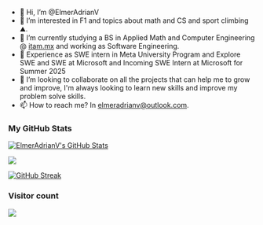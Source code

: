 - 👋 Hi, I’m @ElmerAdrianV
- 👀 I’m interested in F1 and topics about math and CS and sport climbing ⛰.
- 🌱 I’m currently studying a BS in Applied Math and Computer Engineering @ [itam.mx](https://www.itam.mx) and working as Software Engineering.
- 💼 Experience as SWE intern in Meta University Program and Explore SWE and SWE at Microsoft and Incoming SWE Intern at Microsoft for Summer 2025
- 💞️ I’m looking to collaborate on all the projects that can help me to grow and improve, I'm always looking to learn new skills and improve my problem solve skills.
- 📫 How to reach me? In elmeradrianv@outlook.com.
### My GitHub Stats
[![ElmerAdrianV's GitHub Stats](https://github-readme-stats.vercel.app/api?username=ElmerAdrianV&theme=dark&show_icons=true&count_private=true)](https://github.com/anuraghazra/github-readme-stats)

<a href="https://github.com/anuraghazra/github-readme-stats"><img align="center" src="https://github-readme-stats.vercel.app/api/top-langs/?username=elmeradrianv&layout=compact&theme=dark" /></a>

<a href="https://git.io/streak-stats"><img src="https://github-readme-streak-stats.herokuapp.com?user=ElmerAdrianV&theme=dark" alt="GitHub Streak" /></a>

### Visitor count
<img src="https://profile-counter.glitch.me/elmeradrianv/count.svg" />


